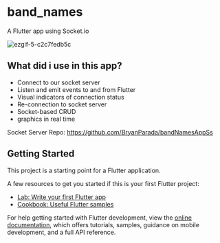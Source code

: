 # band_names

A Flutter app using Socket.io

 ![ezgif-5-c2c7fedb5c](https://user-images.githubusercontent.com/51382458/217954932-db3ded09-5597-4ad7-967d-a648e732ce13.gif)

## What did i use in this app?

- Connect to our socket server
- Listen and emit events to and from Flutter
- Visual indicators of connection status
- Re-connection to socket server
- Socket-based CRUD
- graphics in real time

Socket Server Repo:
https://github.com/BryanParada/bandNamesAppSs

## Getting Started

This project is a starting point for a Flutter application.

A few resources to get you started if this is your first Flutter project:

- [Lab: Write your first Flutter app](https://docs.flutter.dev/get-started/codelab)
- [Cookbook: Useful Flutter samples](https://docs.flutter.dev/cookbook)

For help getting started with Flutter development, view the
[online documentation](https://docs.flutter.dev/), which offers tutorials,
samples, guidance on mobile development, and a full API reference.
